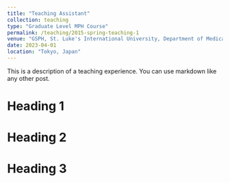 ```yaml
---
title: "Teaching Assistant"
collection: teaching
type: "Graduate Level MPH Course"
permalink: /teaching/2015-spring-teaching-1
venue: "GSPH, St. Luke's International University, Department of Medical Informatics"
date: 2023-04-01
location: "Tokyo, Japan"
---
```


This is a description of a teaching experience. You can use markdown like any other post.

Heading 1
======

Heading 2
======

Heading 3
======
